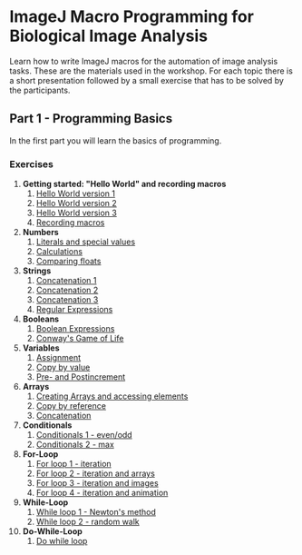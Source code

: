 # ImageJ Macro Programming for Biological Image Analysis

Learn how to write ImageJ macros for the automation of image analysis tasks. These are the materials used in the workshop. For each topic there is a short presentation followed by a small exercise that has to be solved by the participants.

## Part 1 - Programming Basics

In the first part you will learn the basics of programming.

### Exercises

1. **Getting started: "Hello World" and recording macros**
    1. [Hello World version 1](./ex/ex01-01.md)
    1. [Hello World version 2](./ex/ex01-02.md)
    1. [Hello World version 3](./ex/ex01-03.md)
    1. [Recording macros](./ex/ex01-04.md)
1. **Numbers**    
    1. [Literals and special values](./ex/ex02-01.md)
    1. [Calculations](./ex/ex02-02.md)
    1. [Comparing floats](./ex/ex02-03.md)
1. **Strings**
    1. [Concatenation 1](./ex/ex03-01.md) 
    1. [Concatenation 2](./ex/ex03-02.md) 
    1. [Concatenation 3](./ex/ex03-03.md) 
    1. [Regular Expressions](./ex/ex03-04.md)
1. **Booleans**
    1. [Boolean Expressions](./ex/ex04-01.md)
    1. [Conway's Game of Life](./ex/ex04-02.md)
1. **Variables**
    1. [Assignment](./ex/ex05-01.md)
    1. [Copy by value](./ex/ex05-02.md)
    1. [Pre- and Postincrement](./ex/ex05-03.md)
1. **Arrays**
    1. [Creating Arrays and accessing elements](./ex/ex06-01.md)
    1. [Copy by reference](./ex/ex06-02.md) 
    1. [Concatenation](./ex/ex06-03.md) 
1. **Conditionals**
    1. [Conditionals 1 - even/odd](./ex/ex07-01.md)
    1. [Conditionals 2 - max](./ex/ex07-02.md)
1. **For-Loop**
    1. [For loop 1 - iteration](./ex/ex08-01.md)
    1. [For loop 2 - iteration and arrays](./ex/ex08-02.md)
    1. [For loop 3 - iteration and images](./ex/ex08-03.md)
    1. [For loop 4 - iteration and animation](./ex/ex08-04.md)
1. **While-Loop**
    1. [While loop 1 - Newton's method](./ex/ex09-01.md)
    1. [While loop 2 - random walk](./ex/ex09-02.md) 
1. **Do-While-Loop**
    1. [Do while loop](./ex/ex10-01.md)  
